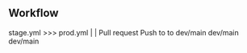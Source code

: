 ## Workflow


stage.yml      >>>     prod.yml
    |                      |
Pull request             Push to 
    to                   dev/main
 dev/main               dev/main
